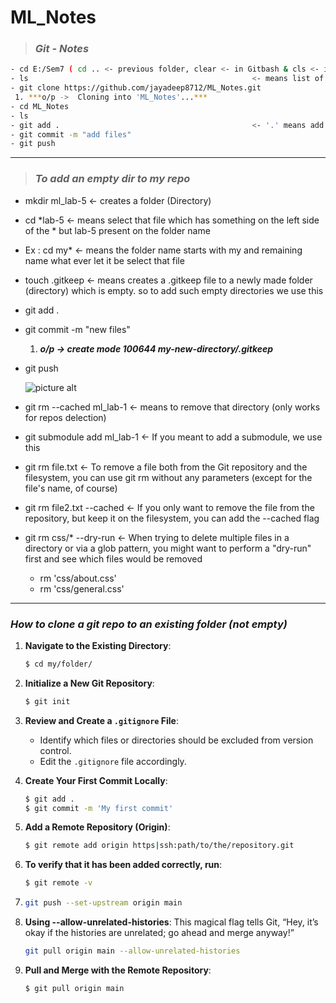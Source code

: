 # ML_Notes

> ###  *Git - Notes*

  ```bash
- cd E:/Sem7 ( cd .. <- previous folder, clear <- in Gitbash & cls <- in cmd prompt for clear)
- ls                                                  <- means list of items in that folder
- git clone https://github.com/jayadeep8712/ML_Notes.git 
   1. ***o/p ->  Cloning into 'ML_Notes'...***
- cd ML_Notes
- ls
- git add .                                           <- '.' means add all files in the folder
- git commit -m "add files"
- git push
  ```
  - - - -
> ### *To add an empty dir to my repo*

- mkdir ml_lab-5                                      <- creates a folder (Directory)
<!-- - git add .
- git commit -m "empty file"
  1. ***o/p -> Your branch is up to date with 'origin/main'***
  2. ***o/p -> nothing to commit, working tree clean*** -->
- cd *lab-5                                           <- means select that file which has something on the left side of the * but lab-5 present on the folder name
- Ex :  cd my*                                        <- means the folder name starts with my and remaining name what ever let it be select that file
- touch .gitkeep                                      <- means creates a  .gitkeep file to a newly made folder (directory) which is empty. so to add such empty directories we use this
- git add .
- git commit -m "new files"
  1. ***o/p -> create mode 100644 my-new-directory/.gitkeep***
- git push

  ![picture alt]( https://itknowledgeexchange.techtarget.com/coffee-talk/files/2020/09/what-is-gitkeep-example.png ".gitkeep")

- git rm --cached ml_lab-1                            <- means to remove that directory (only works for repos delection)
- git submodule add <url> ml_lab-1                    <- If you meant to add a submodule, we use this


- git rm file.txt                                     <- To remove a file both from the Git repository and the filesystem, you can use  git rm without any parameters (except for the file's name, of course)
- git rm file2.txt --cached                           <- If you only want to remove the file from the repository, but keep it on the filesystem, you can add the --cached flag
- git rm css/* --dry-run                              <- When trying to delete multiple files in a directory or via a glob pattern, you might want to perform a "dry-run" first and see which files would be removed
   - rm 'css/about.css'
   - rm 'css/general.css'
 
- - - -

### *How to clone a git repo to an existing folder (not empty)*
 
1. **Navigate to the Existing Directory**:
   ```bash
   $ cd my/folder/
   ```

2. **Initialize a New Git Repository**:
   ```bash
   $ git init
   ```

3. **Review and Create a `.gitignore` File**:
   - Identify which files or directories should be excluded from version control.
   - Edit the `.gitignore` file accordingly.

4. **Create Your First Commit Locally**:
   ```bash
   $ git add .
   $ git commit -m 'My first commit'
   ```

5. **Add a Remote Repository (Origin)**:
   ```bash
   $ git remote add origin https|ssh:path/to/the/repository.git
   ```

6. **To verify that it has been added correctly, run**:
   ```bash
   $ git remote -v
   ```

7. ```bash
   git push --set-upstream origin main
   ```

8. **Using --allow-unrelated-histories**:
   This magical flag tells Git, “Hey, it’s okay if the histories are unrelated; go ahead and merge anyway!”
   ```bash
   git pull origin main --allow-unrelated-histories
   ```


9. **Pull and Merge with the Remote Repository**:
   ```bash
   $ git pull origin main
   ```

 
